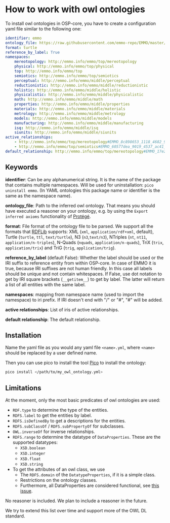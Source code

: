 # How to work with owl ontologies

To install owl ontologies in OSP-core, you have to create a configuration yaml file similar
to the following one:

```yaml
identifier: emmo
ontology_file: https://raw.githubusercontent.com/emmo-repo/EMMO/master/emmo-inferred.owl
format: turtle
reference_by_label: True
namespaces:
    mereotopology: http://emmo.info/emmo/top/mereotopology
    physical: http://emmo.info/emmo/top/physical
    top: http://emmo.info/emmo/top
    semiotics: http://emmo.info/emmo/top/semiotics
    perceptual: http://emmo.info/emmo/middle/perceptual
    reductionistic: http://emmo.info/emmo/middle/reductionistic
    holistic: http://emmo.info/emmo/middle/holistic
    physicalistic: http://emmo.info/emmo/middle/physicalistic
    math: http://emmo.info/emmo/middle/math
    properties: http://emmo.info/emmo/middle/properties
    materials: http://emmo.info/emmo/middle/materials
    metrology: http://emmo.info/emmo/middle/metrology
    models: http://emmo.info/emmo/middle/models
    manufacturing: http://emmo.info/emmo/middle/manufacturing
    isq: http://emmo.info/emmo/middle/isq
    siunits: http://emmo.info/emmo/middle/siunits
active_relationships:
    - http://emmo.info/emmo/top/mereotopology#EMMO_8c898653_1118_4682_9bbf_6cc334d16a99
    - http://emmo.info/emmo/top/semiotics#EMMO_60577dea_9019_4537_ac41_80b0fb563d41
default_relationship: http://emmo.info/emmo/top/mereotopology#EMMO_17e27c22_37e1_468c_9dd7_95e137f73e7f
```

## Keywords

**identifier**: Can be any alphanumerical string. It is the name of the package
that contains multiple namespaces. Will be used for uninstallation: `pico uninstall emmo`.
(In YAML ontologies this package name or identifier is the same as the namespace name).

**ontology_file**: Path to the inferred owl ontology. That means you should
have executed a reasoner on your ontology, e.g. by using the `Export inferred axioms`
functionality of [Protégé](https://protege.stanford.edu/).

**format**: File format of the ontology file to be parsed. We support all the
formats that
[RDFLib](https://rdflib.readthedocs.io/en/stable/plugin_parsers.html) supports:
XML (`xml`, `application/rdf+xml`, default), Turtle (`turtle`, `ttl`, 
`text/turtle`), N3 (`n3`,`text/n3`), NTriples (`nt`, `nt11`, 
`application/n-triples`), N-Quads (`nquads`, `application/n-quads`), 
TriX (`trix`, `application/trix`) and TriG (`trig`, `application/trig`).

**reference_by_label** (default False): Whether the label should be used or the IRI suffix to reference
entity from within OSP-core. In case of EMMO it is true, because IRI suffixes are not
human friendly. In this case all labels should be unique and not contain whitespaces.
If False, use dot notation to get by IRI square brackets (`__getitem__`) to get by label.
The latter will return a list of all entities with the same label.

**namespaces**: mapping from namespace name (used to import the namespace) to iri prefix.
If IRI doesn't end with "/" or "#", "#" will be added.

**active relationships**:
List of iris of active relationships.

**default relationship**:
The default relationship.

## Installation

Name the yaml file as you would any yaml file `<name>.yml`, where `<name>` should be replaced by a user defined name.

Then you can use pico to install the tool [Pico](utils.md#pico-installs-cuds-ontologies)
to install the ontology:

```sh
pico install </path/to/my_owl_ontology.yml>
```

## Limitations

At the moment, only the most basic predicates of owl ontologies are used:

- `RDF.type` to determine the type of the entities.
- `RDFS.label` to get the entities by label.
- `RDFS.isDefinedBy` to get a descriptions for the entities.
- `RDFS.subClassOf` / `RDFS.subPropertyOf` for subclasses.
- `OWL.inverseOf` for inverse relationships.
- `RDFS.range` to determine the datatype of `DataProperties`. These are the supported
  datatypes:
  - `XSD.boolean`
  - `XSD.integer`
  - `XSD.float`
  - `XSD.string`
- To get the attributes of an owl class, we use
  - The `RDFS.domain` of the `DatatypeProperties`, if it is a simple class.
  - Restrictions on the ontology classes.
  - Furthermore, all DataProperties are considered functional, see [this issue](https://github.com/simphony/osp-core/issues/416).

No reasoner is included. We plan to include a reasoner in the
future.

We try to extend this list over time and support more of the
OWL DL standard.
